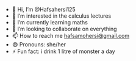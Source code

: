 - 👋 Hi, I’m @Hafsahersi125
- 👀 I’m interested in the calculus lectures
- 🌱 I’m currently learning maths 
- 💞️ I’m looking to collaborate on everything
- 📫 How to reach me hafsamohersi@gmail.com
- 😄 Pronouns: she/her
- ⚡ Fun fact: i drink 1 litre of monster a day 

<!---
Hafsahersi125/Hafsahersi125 is a ✨ special ✨ repository because its `README.md` (this file) appears on your GitHub profile.
You can click the Preview link to take a look at your changes.
--->
